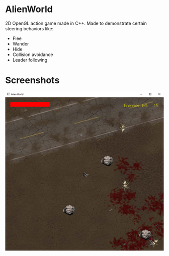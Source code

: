 # AlienWorld
2D OpenGL action game made in C++. Made to demonstrate certain steering behaviors like:

- Flee	
- Wander
- Hide
- Collision avoidance
- Leader following

# Screenshots
![Alt text](Screenshots/Screenshot1.png)

